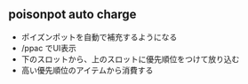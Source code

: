 ## poisonpot auto charge
* ポイズンポットを自動で補充するようになる  
* /ppac でUI表示  
* 下のスロットから、上のスロットに優先順位をつけて放り込む
* 高い優先順位のアイテムから消費する  